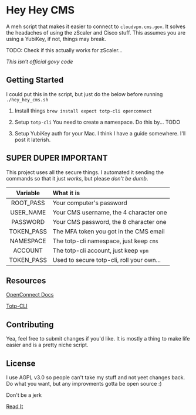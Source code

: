 # Hey Hey CMS

A meh script that makes it easier to connect to `cloudvpn.cms.gov`. It solves the headaches of using the zScaler and Cisco stuff. This assumes you are using a YubiKey, if not, things may break.

TODO: Check if this actually works for zScaler...

_This isn't official govy code_

## Getting Started

I could put this in the script, but just do the below before running `./hey_hey_cms.sh`

1. Install things
   `brew install expect totp-cli openconnect`

2. Setup `totp-cli`
   You need to create a namespace. Do this by... TODO

3. Setup YubiKey auth for your Mac. I think I have a guide somewhere. I'll post it laterish.

## SUPER DUPER IMPORTANT

This project uses all the secure things. I automated it sending the commands so that it just _works_, but please *don't be dumb*.

|  Variable  | What it is                                |
| :--------: | :---------------------------------------- |
| ROOT_PASS  | Your computer's password                  |
| USER_NAME  | Your CMS username, the 4 character one    |
|  PASSWORD  | Your CMS password, the 8 character one    |
| TOKEN_PASS | The MFA token you got in the CMS email    |
| NAMESPACE  | The totp-cli namespace, just keep `cms`   |
|  ACCOUNT   | The totp-cli account, just keep `vpn`     |
| TOKEN_PASS | Used to secure totp-cli, roll your own... |

## Resources

[OpenConnect Docs](https://www.infradead.org/openconnect/manual.html)

[Totp-CLI](https://yitsushi.github.io/totp-cli/)

## Contributing

Yea, feel free to submit changes if you'd like. It is mostly a thing to make life easier and is a pretty niche script.

## License

I use AGPL v3.0 so people can't take my stuff and not yeet changes back. Do what you want, but any improvments gotta be open source :)

Don't be a jerk

[Read It](LICENSE)
